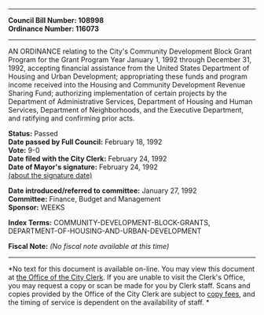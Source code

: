 * * * * *  
  
**Council Bill Number: [](#h0)[](#h2)108998**   
**Ordinance Number: 116073**  
  
* * * * *  
  
AN ORDINANCE relating to the City's Community Development Block Grant Program for the Grant Program Year January 1, 1992 through December 31, 1992, accepting financial assistance from the United States Department of Housing and Urban Development; appropriating these funds and program income received into the Housing and Community Development Revenue Sharing Fund; authorizing implementation of certain projects by the Department of Administrative Services, Department of Housing and Human Services, Department of Neighborhoods, and the Executive Department, and ratifying and confirming prior acts.  
  
**Status:** Passed   
**Date passed by Full Council:** February 18, 1992   
**Vote:** 9-0   
**Date filed with the City Clerk:** February 24, 1992   
**Date of Mayor's signature:** February 24, 1992   
[(about the signature date)](/~public/approvaldate.htm)   
  
  
**Date introduced/referred to committee:** January 27, 1992   
**Committee:** Finance, Budget and Management   
**Sponsor:** WEEKS   
  
**Index Terms:** COMMUNITY-DEVELOPMENT-BLOCK-GRANTS, DEPARTMENT-OF-HOUSING-AND-URBAN-DEVELOPMENT  
  
**Fiscal Note:** *(No fiscal note available at this time)*  
  
* * * * *  
  
*No text for this document is available on-line. You may view this document at [the Office of the City Clerk](http://www.seattle.gov/leg/clerk/contactUs.htm). If you are unable to visit the Clerk's Office, you may request a copy or scan be made for you by Clerk staff. Scans and copies provided by the Office of the City Clerk are subject to [copy fees](http://clerk.seattle.gov/~public/clerkfees.htm), and the timing of service is dependent on the availability of staff. *  
  
  
